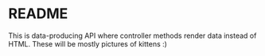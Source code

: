 # README

This is data-producing API where controller methods render data instead of HTML. These will be mostly pictures of kittens :)
